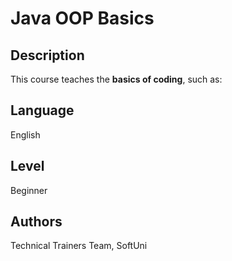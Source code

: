 # Java OOP Basics

## Description
This course teaches the **basics of coding**, such as:

## Language
English

## Level
Beginner

## Authors
Technical Trainers Team, SoftUni